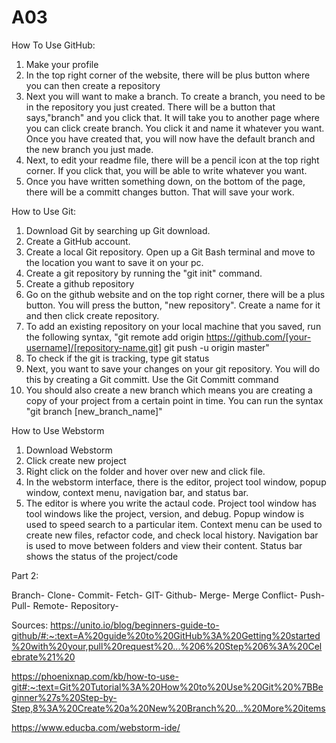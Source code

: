 # A03
How To Use GitHub:
1. Make your profile
2. In the top right corner of the website, there will be plus button where you can then create a repository
3. Next you will want to make a branch. To create a branch, you need to be in the repository you just created. There will be a button that says,"branch" and you click that. It will take you to another page where you can click create branch. You click it and name it whatever you want. Once you have created that, you will now have the default branch and the new branch you just made. 
4. Next, to edit your readme file, there will be a pencil icon at the top right corner. If you click that, you will be able to write whatever you want. 
5. Once you have written something down, on the bottom of the page, there will be a committ changes button. That will save your work. 

How to Use Git:
1. Download Git by searching up Git download.
2. Create a GitHub account.
3. Create a local Git repository. Open up a Git Bash terminal and move to the location you want to save it on your pc. 
4. Create a git repository by running the "git init" command.
5. Create a github repository 
6. Go on the github website and on the top right corner, there will be a plus button. You will press the button, "new repository". Create a name for it and then click create repository. 
7. To add an existing repository on your local machine that you saved, run the following syntax, "git remote add origin https://github.com/[your-username]/[repository-name.git] git push -u origin master"
8. To check if the git is tracking, type git status
9. Next, you want to save your changes on your git repository. You will do this by creating a Git committ. Use the Git Committ command 
10. You should also create a new branch which means you are creating a copy of your project from a certain point in time. You can run the syntax 
"git branch [new_branch_name]"

How to Use Webstorm
1. Download Webstorm
2. Click create new project
3. Right click on the folder and hover over new and click file. 
4. In the webstorm interface, there is the editor, project tool window, popup window, context menu, navigation bar, and status bar. 
5. The editor is where you write the actaul code. Project tool window has tool windows like the project, version, and debug. Popup window is used to speed search to a particular item. Context menu can be used to create new files, refactor code, and check local history. Navigation bar is used to move between folders and view their content. Status bar shows the status of the project/code

Part 2:

Branch-
Clone-
Commit-
Fetch-
GIT-
Github-
Merge-
Merge Conflict-
Push-
Pull-
Remote-
Repository-








Sources:
https://unito.io/blog/beginners-guide-to-github/#:~:text=A%20guide%20to%20GitHub%3A%20Getting%20started%20with%20your,pull%20request%20...%206%20Step%206%3A%20Celebrate%21%20

https://phoenixnap.com/kb/how-to-use-git#:~:text=Git%20Tutorial%3A%20How%20to%20Use%20Git%20%7BBeginner%27s%20Step-by-Step,8%3A%20Create%20a%20New%20Branch%20...%20More%20items

https://www.educba.com/webstorm-ide/
